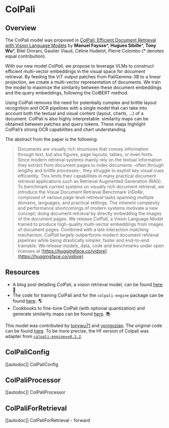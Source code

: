 <!--Copyright 2024 The HuggingFace Team. All rights reserved.

Licensed under the Apache License, Version 2.0 (the "License"); you may not use this file except in compliance with
the License. You may obtain a copy of the License at

http://www.apache.org/licenses/LICENSE-2.0

Unless required by applicable law or agreed to in writing, software distributed under the License is distributed on
an "AS IS" BASIS, WITHOUT WARRANTIES OR CONDITIONS OF ANY KIND, either express or implied. See the License for the
specific language governing permissions and limitations under the License.

⚠️ Note that this file is in Markdown but contain specific syntax for our doc-builder (similar to MDX) that may not be
rendered properly in your Markdown viewer.

-->

# ColPali

## Overview

The ColPali model was proposed in [ColPali: Efficient Document Retrieval with Vision Language Models](https://doi.org/10.48550/arXiv.2407.01449) by **Manuel Faysse***, **Hugues Sibille***, **Tony Wu***, Bilel Omrani, Gautier Viaud, Céline Hudelot, Pierre Colombo (* denotes equal contribution).

With our new model *ColPali*, we propose to leverage VLMs to construct efficient multi-vector embeddings in the visual space for document retrieval. By feeding the ViT output patches from PaliGemma-3B to a linear projection, we create a multi-vector representation of documents. We train the model to maximize the similarity between these document embeddings and the query embeddings, following the ColBERT method.

Using ColPali removes the need for potentially complex and brittle layout recognition and OCR pipelines with a single model that can take into account both the textual and visual content (layout, charts, ...) of a document. ColPali is also highly interpretable: similarity maps can be obtained between patches and query tokens. These maps highlight ColPali’s strong OCR capabilities and chart understanding.

The abstract from the paper is the following:

> Documents are visually rich structures that convey information through text, but also figures, page layouts, tables, or even fonts. Since modern retrieval systems mainly rely on the textual information they extract from document pages to index documents -often through lengthy and brittle processes-, they struggle to exploit key visual cues efficiently. This limits their capabilities in many practical document retrieval applications such as Retrieval Augmented Generation (RAG).
To benchmark current systems on visually rich document retrieval, we introduce the Visual Document Retrieval Benchmark *ViDoRe*, composed of various page-level retrieval tasks spanning multiple domains, languages, and practical settings.
The inherent complexity and performance shortcomings of modern systems motivate a new concept; doing document retrieval by directly embedding the images of the document pages. We release *ColPali*, a Vision Language Model trained to produce high-quality multi-vector embeddings from images of document pages. Combined with a late interaction matching mechanism, *ColPali* largely outperforms modern document retrieval pipelines while being drastically simpler, faster and end-to-end trainable.
We release models, data, code and benchmarks under open licenses at [https://huggingface.co/vidore](https://huggingface.co/vidore).

## Resources

- A blog post detailing ColPali, a vision retrieval model, can be found [here](https://huggingface.co/blog/manu/colpali). 📝
- The code for training ColPali and for the `colpali-engine` package can be found [here](https://github.com/illuin-tech/colpali). 🌎
- Cookbooks to fine-tune ColPali (with optional quantization) and generate similarity maps can be found [here](https://github.com/tonywu71/colpali-cookbooks). 📚

This model was contributed by [tonywu71](https://huggingface.co/tonywu71) and [yonigozlan](https://huggingface.co/yonigozlan).
The original code can be found [here](https://github.com/illuin-tech/colpali). To be more precise, the Hf version of Colpali was adapter from [`colpali-engine==0.3.2`](https://github.com/illuin-tech/colpali/releases/tag/v0.3.2).

## ColPaliConfig

[[autodoc]] ColPaliConfig

## ColPaliProcessor

[[autodoc]] ColPaliProcessor

## ColPaliForRetrieval

[[autodoc]] ColPaliForRetrieval
    - forward
